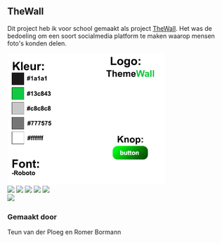 ## TheWall
Dit project heb ik voor school gemaakt als project 
[TheWall](http://29253.hosts2.ma-cloud.nl/TheWall/website/index.php "TheWall Website"). 
Het was de bedoeling om een soort socialmedia platform te maken waarop mensen foto's konden delen.



<img src="documentatie/Styletile.png" height="300" />
<br>
<img src="documentatie/iPhone%20X-XS-11%20Pro%20–%201.png" height="300" />
<img src="documentatie/iPhone%20X-XS-11%20Pro%20–%202.png" height="300" />
<img src="documentatie/iPhone%20X-XS-11%20Pro%20–%204.png" height="300" />
<img src="documentatie/iPhone%20X-XS-11%20Pro%20–%204.png" height="300" />
<img src="documentatie/iPhone%20X-XS-11%20Pro%20–%205.png" height="300" />
<br>
<img src="documentatie/Web%201920%20–%201.png" height="300" />


### Gemaakt door
Teun van der Ploeg en Romer Bormann
